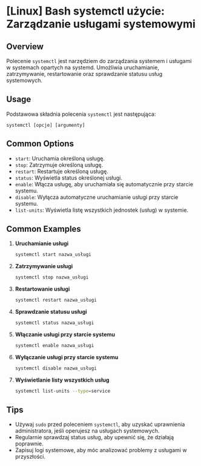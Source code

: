 # [Linux] Bash systemctl użycie: Zarządzanie usługami systemowymi

## Overview
Polecenie `systemctl` jest narzędziem do zarządzania systemem i usługami w systemach opartych na systemd. Umożliwia uruchamianie, zatrzymywanie, restartowanie oraz sprawdzanie statusu usług systemowych.

## Usage
Podstawowa składnia polecenia `systemctl` jest następująca:

```
systemctl [opcje] [argumenty]
```

## Common Options
- `start`: Uruchamia określoną usługę.
- `stop`: Zatrzymuje określoną usługę.
- `restart`: Restartuje określoną usługę.
- `status`: Wyświetla status określonej usługi.
- `enable`: Włącza usługę, aby uruchamiała się automatycznie przy starcie systemu.
- `disable`: Wyłącza automatyczne uruchamianie usługi przy starcie systemu.
- `list-units`: Wyświetla listę wszystkich jednostek (usług) w systemie.

## Common Examples
1. **Uruchamianie usługi**
   ```bash
   systemctl start nazwa_usługi
   ```

2. **Zatrzymywanie usługi**
   ```bash
   systemctl stop nazwa_usługi
   ```

3. **Restartowanie usługi**
   ```bash
   systemctl restart nazwa_usługi
   ```

4. **Sprawdzanie statusu usługi**
   ```bash
   systemctl status nazwa_usługi
   ```

5. **Włączanie usługi przy starcie systemu**
   ```bash
   systemctl enable nazwa_usługi
   ```

6. **Wyłączanie usługi przy starcie systemu**
   ```bash
   systemctl disable nazwa_usługi
   ```

7. **Wyświetlanie listy wszystkich usług**
   ```bash
   systemctl list-units --type=service
   ```

## Tips
- Używaj `sudo` przed poleceniem `systemctl`, aby uzyskać uprawnienia administratora, jeśli operujesz na usługach systemowych.
- Regularnie sprawdzaj status usług, aby upewnić się, że działają poprawnie.
- Zapisuj logi systemowe, aby móc analizować problemy z usługami w przyszłości.
